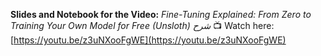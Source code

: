 **Slides and Notebook for the Video:**
*Fine-Tuning Explained: From Zero to Training Your Own Model for Free (Unsloth) شرح*
📺 Watch here: [https://youtu.be/z3uNXooFgWE](https://youtu.be/z3uNXooFgWE)
